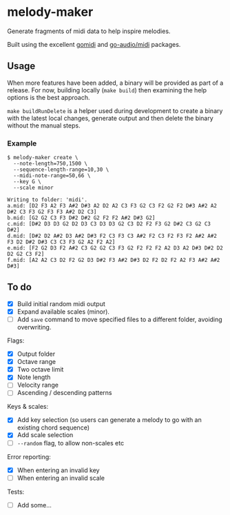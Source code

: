 # melody-maker
Generate fragments of midi data to help inspire melodies.

Built using the excellent [gomidi](https://github.com/gomidi/midi) and [go-audio/midi](https://github.com/go-audio/midi) packages.

## Usage
When more features have been added, a binary will be provided as part of a release. For now, building locally (`make build`) then examining the help options is the best approach.

`make buildRunDelete` is a helper used during development to create a binary with the latest local changes, generate output and then delete the binary without the manual steps.

### Example
```
$ melody-maker create \
  --note-length=750,1500 \
  --sequence-length-range=10,30 \
  --midi-note-range=50,66 \
  --key G \
  --scale minor
```

```
Writing to folder: 'midi'.
a.mid: [D2 F3 A2 F3 A#2 D#3 A2 D2 A2 C3 F3 G2 C3 F2 G2 F2 D#3 A#2 A2 D#2 C3 F3 G2 F3 F3 A#2 D2 C3]
b.mid: [G2 G2 C3 F3 D#2 D#2 G2 F2 F2 A#2 D#3 G2]
c.mid: [D#2 D3 D3 G2 D2 D3 C3 D3 D3 G2 C3 D2 F2 F3 G2 D#2 C3 G2 C3 D#2]
d.mid: [D#2 D2 A#2 D3 A#2 D#3 F2 C3 F3 C3 A#2 F2 C3 F2 F3 F2 A#2 A#2 F3 D2 D#2 D#3 C3 C3 F3 G2 A2 F2 A2]
e.mid: [F2 G2 D3 F2 A#2 C3 G2 G2 C3 F3 G2 F2 F2 F2 A2 D3 A2 D#3 D#2 D2 D2 G2 C3 F2]
f.mid: [A2 A2 C3 D2 F2 G2 D3 D#2 F3 A#2 D#3 D2 F2 D2 F2 A2 F3 A#2 A#2 D#3]
```

## To do
- [X] Build initial random midi output
- [X] Expand available scales (minor).
- [ ] Add `save` command to move specified files to a different folder, avoiding overwriting.

Flags:
- [X] Output folder
- [X] Octave range
- [X] Two octave limit
- [X] Note length
- [ ] Velocity range
- [ ] Ascending / descending patterns

Keys & scales:
- [X] Add key selection (so users can generate a melody to go with an existing chord sequence)
- [X] Add scale selection
- [ ] `--random` flag, to allow non-scales etc

Error reporting:
- [X] When entering an invalid key
- [ ] When entering an invalid scale

Tests:
- [ ] Add some...
